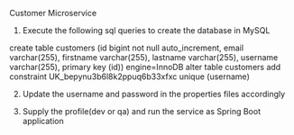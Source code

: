 Customer Microservice

1. Execute the following sql queries to create the database in MySQL

create table customers (id bigint not null auto_increment, email varchar(255), firstname varchar(255), lastname varchar(255), username varchar(255), primary key (id)) engine=InnoDB
alter table customers add constraint UK_bepynu3b6l8k2ppuq6b33xfxc unique (username)

2. Update the username and password in the properties files accordingly

3. Supply the profile(dev or qa) and run the service as Spring Boot application